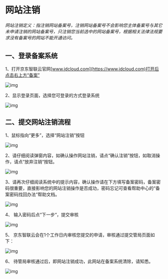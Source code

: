 # 网站注销

###### 网站注销定义：指注销网站备案号，注销网站备案号不会影响您主体备案号与其它未申请注销的网站备案号，只注销您当前选中的网站备案号，根据相关法律法规要求没有备案号的网站不能开通访问。

## 一、登录备案系统

1、打开京东智联云官网[www.jdcloud.com](https://www.jdcloud.com)打开后点击右上方“备案”

![img](https://github.com/jdcloudcom/cn/blob/joytaobao-beian-2020042801/image/ICP-License-Service/Website-Cancellation-cn-1.png)

2、显示登录页面，选择您可登录的方式登录系统

![img](https://github.com/jdcloudcom/cn/blob/joytaobao-beian-2020042801/image/ICP-License-Service/Website-Cancellation-cn-2.png)

## 二、提交网站注销流程

1、鼠标指向“更多”，选择“网站注销”按钮

![img](https://github.com/jdcloudcom/cn/blob/joytaobao-beian-2020042801/image/ICP-License-Service/Website-Cancellation-cn-3.png)

2、请仔细阅读弹窗内容，如确认操作网站注销，请点“确认注销”按钮，如取消操作，请点“放弃注销“按钮。

![img](https://github.com/jdcloudcom/cn/blob/joytaobao-beian-2020042801/image/ICP-License-Service/Website-Cancellation-cn-4.png)

3、请再次仔细阅读系统中的提示内容，确认操作请在下方填写备案密码，备案密码很重要，直接影响您的网站注销操作是否成功，密码忘记可查看帮助中心的“备案密码找回办法“帮助文档。

![img](https://github.com/jdcloudcom/cn/blob/joytaobao-beian-2020042801/image/ICP-License-Service/Website-Cancellation-cn-5.png)

4、 输入密码后点“下一步“，提交审核

![img](https://github.com/jdcloudcom/cn/blob/joytaobao-beian-2020042801/image/ICP-License-Service/Website-Cancellation-cn-6.png)

5、 京东智联云会在1个工作日内审核您提交的申请，审核通过提交管局页面如下：

![img](https://github.com/jdcloudcom/cn/blob/joytaobao-beian-2020042801/image/ICP-License-Service/Website-Cancellation-cn-7.png)

6、 待管局审核通过后，即网站注销成功，此网站在备案系统清除，请知悉。

![img](https://github.com/jdcloudcom/cn/blob/joytaobao-beian-2020042801/image/ICP-License-Service/Website-Cancellation-cn-8.png)
